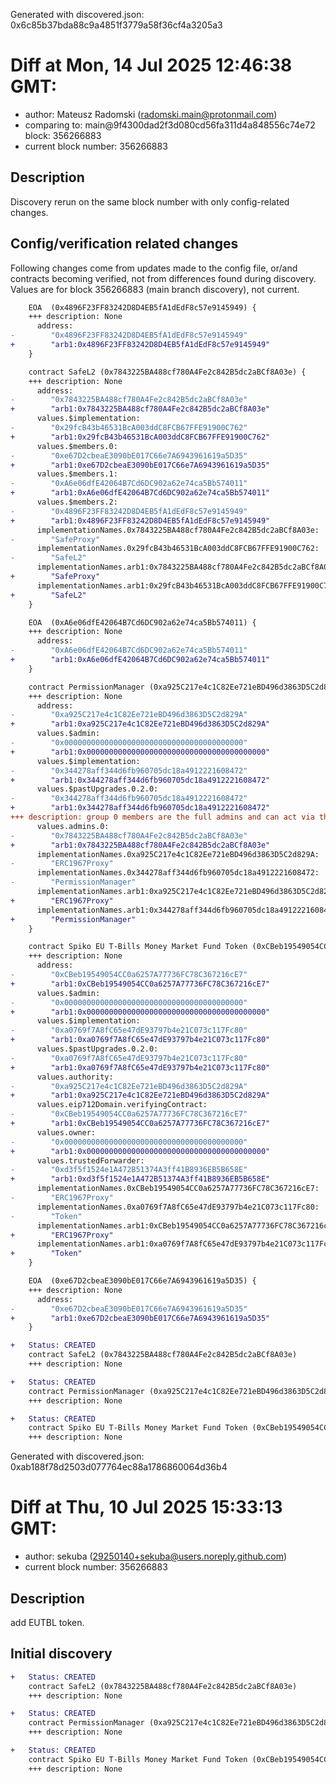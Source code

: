 Generated with discovered.json: 0x6c85b37bda88c9a4851f3779a58f36cf4a3205a3

# Diff at Mon, 14 Jul 2025 12:46:38 GMT:

- author: Mateusz Radomski (<radomski.main@protonmail.com>)
- comparing to: main@9f4300dad2f3d080cd56fa311d4a848556c74e72 block: 356266883
- current block number: 356266883

## Description

Discovery rerun on the same block number with only config-related changes.

## Config/verification related changes

Following changes come from updates made to the config file,
or/and contracts becoming verified, not from differences found during
discovery. Values are for block 356266883 (main branch discovery), not current.

```diff
    EOA  (0x4896F23FF83242D8D4EB5fA1dEdF8c57e9145949) {
    +++ description: None
      address:
-        "0x4896F23FF83242D8D4EB5fA1dEdF8c57e9145949"
+        "arb1:0x4896F23FF83242D8D4EB5fA1dEdF8c57e9145949"
    }
```

```diff
    contract SafeL2 (0x7843225BA488cf780A4Fe2c842B5dc2aBCf8A03e) {
    +++ description: None
      address:
-        "0x7843225BA488cf780A4Fe2c842B5dc2aBCf8A03e"
+        "arb1:0x7843225BA488cf780A4Fe2c842B5dc2aBCf8A03e"
      values.$implementation:
-        "0x29fcB43b46531BcA003ddC8FCB67FFE91900C762"
+        "arb1:0x29fcB43b46531BcA003ddC8FCB67FFE91900C762"
      values.$members.0:
-        "0xe67D2cbeaE3090bE017C66e7A6943961619a5D35"
+        "arb1:0xe67D2cbeaE3090bE017C66e7A6943961619a5D35"
      values.$members.1:
-        "0xA6e06dfE42064B7Cd6DC902a62e74ca5Bb574011"
+        "arb1:0xA6e06dfE42064B7Cd6DC902a62e74ca5Bb574011"
      values.$members.2:
-        "0x4896F23FF83242D8D4EB5fA1dEdF8c57e9145949"
+        "arb1:0x4896F23FF83242D8D4EB5fA1dEdF8c57e9145949"
      implementationNames.0x7843225BA488cf780A4Fe2c842B5dc2aBCf8A03e:
-        "SafeProxy"
      implementationNames.0x29fcB43b46531BcA003ddC8FCB67FFE91900C762:
-        "SafeL2"
      implementationNames.arb1:0x7843225BA488cf780A4Fe2c842B5dc2aBCf8A03e:
+        "SafeProxy"
      implementationNames.arb1:0x29fcB43b46531BcA003ddC8FCB67FFE91900C762:
+        "SafeL2"
    }
```

```diff
    EOA  (0xA6e06dfE42064B7Cd6DC902a62e74ca5Bb574011) {
    +++ description: None
      address:
-        "0xA6e06dfE42064B7Cd6DC902a62e74ca5Bb574011"
+        "arb1:0xA6e06dfE42064B7Cd6DC902a62e74ca5Bb574011"
    }
```

```diff
    contract PermissionManager (0xa925C217e4c1C82Ee721eBD496d3863D5C2d829A) {
    +++ description: None
      address:
-        "0xa925C217e4c1C82Ee721eBD496d3863D5C2d829A"
+        "arb1:0xa925C217e4c1C82Ee721eBD496d3863D5C2d829A"
      values.$admin:
-        "0x0000000000000000000000000000000000000000"
+        "arb1:0x0000000000000000000000000000000000000000"
      values.$implementation:
-        "0x344278aff344d6fb960705dc18a4912221608472"
+        "arb1:0x344278aff344d6fb960705dc18a4912221608472"
      values.$pastUpgrades.0.2.0:
-        "0x344278aff344d6fb960705dc18a4912221608472"
+        "arb1:0x344278aff344d6fb960705dc18a4912221608472"
+++ description: group 0 members are the full admins and can act via this contract. other groups are used as transfer whitelists for example.
      values.admins.0:
-        "0x7843225BA488cf780A4Fe2c842B5dc2aBCf8A03e"
+        "arb1:0x7843225BA488cf780A4Fe2c842B5dc2aBCf8A03e"
      implementationNames.0xa925C217e4c1C82Ee721eBD496d3863D5C2d829A:
-        "ERC1967Proxy"
      implementationNames.0x344278aff344d6fb960705dc18a4912221608472:
-        "PermissionManager"
      implementationNames.arb1:0xa925C217e4c1C82Ee721eBD496d3863D5C2d829A:
+        "ERC1967Proxy"
      implementationNames.arb1:0x344278aff344d6fb960705dc18a4912221608472:
+        "PermissionManager"
    }
```

```diff
    contract Spiko EU T-Bills Money Market Fund Token (0xCBeb19549054CC0a6257A77736FC78C367216cE7) {
    +++ description: None
      address:
-        "0xCBeb19549054CC0a6257A77736FC78C367216cE7"
+        "arb1:0xCBeb19549054CC0a6257A77736FC78C367216cE7"
      values.$admin:
-        "0x0000000000000000000000000000000000000000"
+        "arb1:0x0000000000000000000000000000000000000000"
      values.$implementation:
-        "0xa0769f7A8fC65e47dE93797b4e21C073c117Fc80"
+        "arb1:0xa0769f7A8fC65e47dE93797b4e21C073c117Fc80"
      values.$pastUpgrades.0.2.0:
-        "0xa0769f7A8fC65e47dE93797b4e21C073c117Fc80"
+        "arb1:0xa0769f7A8fC65e47dE93797b4e21C073c117Fc80"
      values.authority:
-        "0xa925C217e4c1C82Ee721eBD496d3863D5C2d829A"
+        "arb1:0xa925C217e4c1C82Ee721eBD496d3863D5C2d829A"
      values.eip712Domain.verifyingContract:
-        "0xCBeb19549054CC0a6257A77736FC78C367216cE7"
+        "arb1:0xCBeb19549054CC0a6257A77736FC78C367216cE7"
      values.owner:
-        "0x0000000000000000000000000000000000000000"
+        "arb1:0x0000000000000000000000000000000000000000"
      values.trustedForwarder:
-        "0xd3f5f1524e1A472B51374A3ff41B8936EB5B658E"
+        "arb1:0xd3f5f1524e1A472B51374A3ff41B8936EB5B658E"
      implementationNames.0xCBeb19549054CC0a6257A77736FC78C367216cE7:
-        "ERC1967Proxy"
      implementationNames.0xa0769f7A8fC65e47dE93797b4e21C073c117Fc80:
-        "Token"
      implementationNames.arb1:0xCBeb19549054CC0a6257A77736FC78C367216cE7:
+        "ERC1967Proxy"
      implementationNames.arb1:0xa0769f7A8fC65e47dE93797b4e21C073c117Fc80:
+        "Token"
    }
```

```diff
    EOA  (0xe67D2cbeaE3090bE017C66e7A6943961619a5D35) {
    +++ description: None
      address:
-        "0xe67D2cbeaE3090bE017C66e7A6943961619a5D35"
+        "arb1:0xe67D2cbeaE3090bE017C66e7A6943961619a5D35"
    }
```

```diff
+   Status: CREATED
    contract SafeL2 (0x7843225BA488cf780A4Fe2c842B5dc2aBCf8A03e)
    +++ description: None
```

```diff
+   Status: CREATED
    contract PermissionManager (0xa925C217e4c1C82Ee721eBD496d3863D5C2d829A)
    +++ description: None
```

```diff
+   Status: CREATED
    contract Spiko EU T-Bills Money Market Fund Token (0xCBeb19549054CC0a6257A77736FC78C367216cE7)
    +++ description: None
```

Generated with discovered.json: 0xab188f78d2503d077764ec88a1786860064d36b4

# Diff at Thu, 10 Jul 2025 15:33:13 GMT:

- author: sekuba (<29250140+sekuba@users.noreply.github.com>)
- current block number: 356266883

## Description

add EUTBL token.

## Initial discovery

```diff
+   Status: CREATED
    contract SafeL2 (0x7843225BA488cf780A4Fe2c842B5dc2aBCf8A03e)
    +++ description: None
```

```diff
+   Status: CREATED
    contract PermissionManager (0xa925C217e4c1C82Ee721eBD496d3863D5C2d829A)
    +++ description: None
```

```diff
+   Status: CREATED
    contract Spiko EU T-Bills Money Market Fund Token (0xCBeb19549054CC0a6257A77736FC78C367216cE7)
    +++ description: None
```
